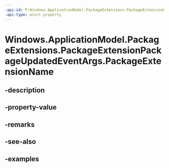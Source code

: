 ```yaml
---
-api-id: P:Windows.ApplicationModel.PackageExtensions.PackageExtensionPackageUpdatedEventArgs.PackageExtensionName
-api-type: winrt property
---
```


# Windows.ApplicationModel.PackageExtensions.PackageExtensionPackageUpdatedEventArgs.PackageExtensionName

<!--
public string PackageExtensionName { get; }
-->


## -description

## -property-value

## -remarks

## -see-also

## -examples


